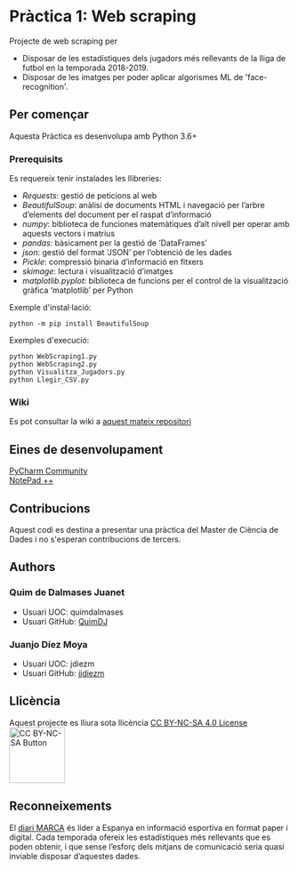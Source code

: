 # Pràctica 1: Web scraping
Projecte de web scraping per 
* Disposar de les estadístiques dels jugadors més rellevants de la lliga de futbol en la temporada 2018-2019.
* Disposar de les imatges per poder aplicar algorismes ML de 'face-recognition'.

## Per començar
Aquesta Pràctica es desenvolupa amb Python 3.6+

### Prerequisits
Es requereix tenir instalades les llibreries:
*	_Requests_: gestió de peticions al web 
*	_BeautifulSoup_: anàlisi de documents HTML i navegació per l’arbre d’elements del document per el raspat d’informació
*	_numpy_: biblioteca de funciones matemàtiques d’alt nivell per operar amb aquests vectors i matrius
* _pandas_: bàsicament per la gestió de ‘DataFrames’
* _json_: gestió del format ‘JSON’ per l’obtenció de les dades
* _Pickle_: compressió binaria d’informació en fitxers
* _skimage_: lectura i visualització d’imatges
*	_matplotlib.pyplot_: biblioteca de funcions per el control de la visualització gràfica ‘matplotlib’ per Python

Exemple d'instal·lació:
``` Shell
python -m pip install BeautifulSoup
```

Exemples d'execució:
``` Shell
python WebScraping1.py
python WebScraping2.py
python Visualitza_Jugadors.py
python Llegir_CSV.py
```

### Wiki
Es pot consultar la wiki a [aquest mateix repositori](https://github.com/jjdiezm/Practica1/wiki)

## Eines de desenvolupament
[PyCharm Community](https://www.jetbrains.com/pycharm/download/#section=windows)  
[NotePad ++](https://notepad-plus-plus.org/)

## Contribucions
Aquest codi es destina a presentar una pràctica del Master de Ciència de Dades i no s'esperan contribucions de tercers.

## Authors
### Quim de Dalmases Juanet 
* Usuari UOC: quimdalmases
* Usuari GitHub: [QuimDJ](https://github.com/QuimDJ)

### Juanjo Díez Moya 
* Usuari UOC: jdiezm
* Usuari GitHub: [jjdiezm](https://github.com/jjdiezm)

## Llicència
Aquest projecte es lliura sota llicència [CC BY-NC-SA 4.0 License](https://creativecommons.org/licenses/by-nc-sa/4.0/deed.ca)  
<a href="https://creativecommons.org/licenses/by-nc-sa/4.0/deed.ca"><img src="https://mirrors.creativecommons.org/presskit/buttons/88x31/png/by-nc-sa.png" width="100" alt="CC BY-NC-SA Button"></a>

## Reconneixements
El [diari MARCA](http://www.marca.es) és líder a Espanya en informació esportiva en format paper i digital. Cada temporada ofereix les estadístiques més rellevants que es poden obtenir, i que sense l’esforç dels mitjans de comunicació seria quasi inviable disposar d’aquestes dades.  
